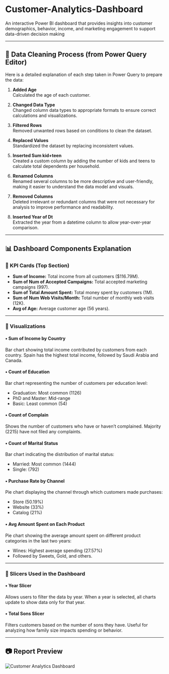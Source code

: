 # Customer-Analytics-Dashboard
An interactive Power BI dashboard that provides insights into customer demographics, behavior, income, and marketing engagement to support data-driven decision making


---

## 🧹 Data Cleaning Process (from Power Query Editor)
Here is a detailed explanation of each step taken in Power Query to prepare the data:

1. **Added Age**  
   Calculated the age of each customer.

2. **Changed Data Type**  
   Changed column data types to appropriate formats to ensure correct calculations and visualizations.

3. **Filtered Rows**  
   Removed unwanted rows based on conditions to clean the dataset.

4. **Replaced Values**  
   Standardized the dataset by replacing inconsistent values.

5. **Inserted Sum kid+teen**  
   Created a custom column by adding the number of kids and teens to calculate total dependents per household.

6. **Renamed Columns**  
   Renamed several columns to be more descriptive and user-friendly, making it easier to understand the data model and visuals.

7. **Removed Columns**  
   Deleted irrelevant or redundant columns that were not necessary for analysis to improve performance and readability.

8. **Inserted Year of Dt**  
   Extracted the year from a datetime column to allow year-over-year comparison.

---

## 📊 Dashboard Components Explanation

### 🔹 KPI Cards (Top Section)
- **Sum of Income:** Total income from all customers ($116.79M).
- **Sum of Num of Accepted Campaigns:** Total accepted marketing campaigns (997).
- **Sum of Total Amount Spent:** Total money spent by customers (1M).
- **Sum of Num Web Visits/Month:** Total number of monthly web visits (12K).
- **Avg of Age:** Average customer age (56 years).

---

### 🔹 Visualizations

#### • Sum of Income by Country
Bar chart showing total income contributed by customers from each country. Spain has the highest total income, followed by Saudi Arabia and Canada.

#### • Count of Education
Bar chart representing the number of customers per education level:
- Graduation: Most common (1126)
- PhD and Master: Mid-range
- Basic: Least common (54)

#### • Count of Complain
Shows the number of customers who have or haven’t complained. Majority (2215) have not filed any complaints.

#### • Count of Marital Status
Bar chart indicating the distribution of marital status:
- Married: Most common (1444)
- Single: (792)

#### • Purchase Rate by Channel
Pie chart displaying the channel through which customers made purchases:
- Store (50.19%)
- Website (33%)
- Catalog (21%)

#### • Avg Amount Spent on Each Product
Pie chart showing the average amount spent on different product categories in the last two years:
- Wines: Highest average spending (27.57%)
- Followed by Sweets, Gold, and others.

---

### 🔹 Slicers Used in the Dashboard

#### • Year Slicer
Allows users to filter the data by year. When a year is selected, all charts update to show data only for that year.

#### • Total Sons Slicer
Filters customers based on the number of sons they have. Useful for analyzing how family size impacts spending or behavior.

---

## 📷 Report Preview
![Customer Analytics Dashboard](https://github.com/user-attachments/assets/e3aafc9b-fd85-4999-8233-d7cc8f40ab8a)


